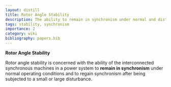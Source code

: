 ```yaml
---
layout: distill
title: Rotor Angle Stability
description: The ability to remain in synchronism under normal and disturbed conditions.
tags: stability, synchronism
importance: 2
category: wiki
bibliography: papers.bib
---
```


**Rotor Angle Stability** <d-cite key="hatziargyriou2021stability"></d-cite>

Rotor angle stability is concerned with the ability of the interconnected synchronous machines in a power system to **remain in synchronism** under normal operating conditions and to regain synchronism after being subjected to a small or large disturbance.

<br>
